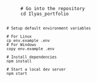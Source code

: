 <!DOCTYPE html>
<html>
<head>
    <title>Instructions</title>
</head>
<body>
    <pre>
        <code>
            # Go into the repository
            cd Ilyas_portfolio

            # Setup default environment variables

            # For Linux
            cp env.example .env
            # For Windows
            copy env.example .env

            # Install dependencies
            npm install

            # Start a local dev server
            npm start
       


